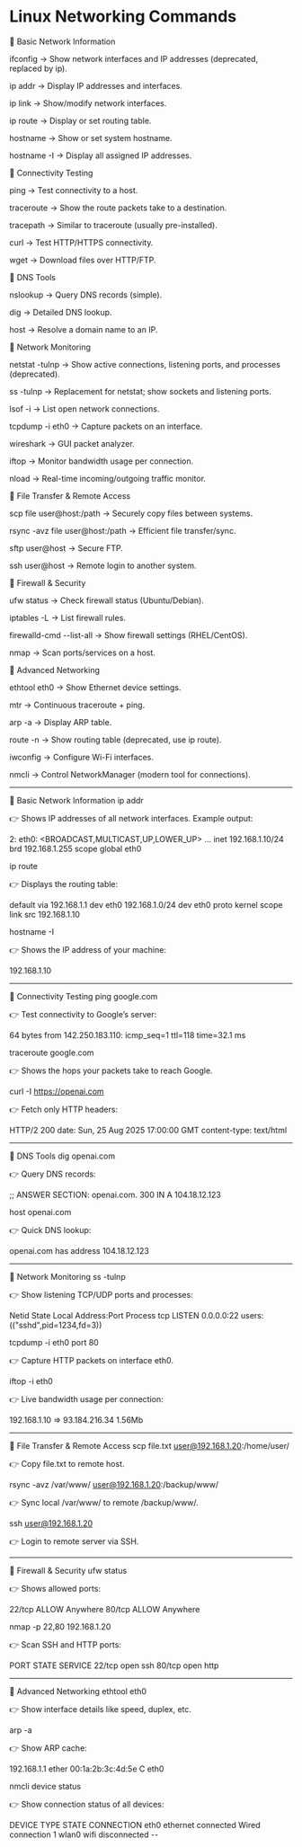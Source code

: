 # Linux Networking Commands
🔹 Basic Network Information

ifconfig → Show network interfaces and IP addresses (deprecated, replaced by ip).

ip addr → Display IP addresses and interfaces.

ip link → Show/modify network interfaces.

ip route → Display or set routing table.

hostname → Show or set system hostname.

hostname -I → Display all assigned IP addresses.

🔹 Connectivity Testing

ping <host> → Test connectivity to a host.

traceroute <host> → Show the route packets take to a destination.

tracepath <host> → Similar to traceroute (usually pre-installed).

curl <url> → Test HTTP/HTTPS connectivity.

wget <url> → Download files over HTTP/FTP.

🔹 DNS Tools

nslookup <domain> → Query DNS records (simple).

dig <domain> → Detailed DNS lookup.

host <domain> → Resolve a domain name to an IP.

🔹 Network Monitoring

netstat -tulnp → Show active connections, listening ports, and processes (deprecated).

ss -tulnp → Replacement for netstat; show sockets and listening ports.

lsof -i → List open network connections.

tcpdump -i eth0 → Capture packets on an interface.

wireshark → GUI packet analyzer.

iftop → Monitor bandwidth usage per connection.

nload → Real-time incoming/outgoing traffic monitor.

🔹 File Transfer & Remote Access

scp file user@host:/path → Securely copy files between systems.

rsync -avz file user@host:/path → Efficient file transfer/sync.

sftp user@host → Secure FTP.

ssh user@host → Remote login to another system.

🔹 Firewall & Security

ufw status → Check firewall status (Ubuntu/Debian).

iptables -L → List firewall rules.

firewalld-cmd --list-all → Show firewall settings (RHEL/CentOS).

nmap <host> → Scan ports/services on a host.


🔹 Advanced Networking

ethtool eth0 → Show Ethernet device settings.

mtr <host> → Continuous traceroute + ping.

arp -a → Display ARP table.

route -n → Show routing table (deprecated, use ip route).

iwconfig → Configure Wi-Fi interfaces.

nmcli → Control NetworkManager (modern tool for connections).

------------------------------------------------------------------------------------------------------

🔹 Basic Network Information
ip addr


👉 Shows IP addresses of all network interfaces. Example output:

2: eth0: <BROADCAST,MULTICAST,UP,LOWER_UP> ...
    inet 192.168.1.10/24 brd 192.168.1.255 scope global eth0

ip route


👉 Displays the routing table:

default via 192.168.1.1 dev eth0
192.168.1.0/24 dev eth0 proto kernel scope link src 192.168.1.10

hostname -I


👉 Shows the IP address of your machine:

192.168.1.10


----

🔹 Connectivity Testing
ping google.com


👉 Test connectivity to Google’s server:

64 bytes from 142.250.183.110: icmp_seq=1 ttl=118 time=32.1 ms

traceroute google.com


👉 Shows the hops your packets take to reach Google.

curl -I https://openai.com


👉 Fetch only HTTP headers:

HTTP/2 200
date: Sun, 25 Aug 2025 17:00:00 GMT
content-type: text/html

-----

🔹 DNS Tools
dig openai.com


👉 Query DNS records:

;; ANSWER SECTION:
openai.com.    300 IN A 104.18.12.123

host openai.com


👉 Quick DNS lookup:

openai.com has address 104.18.12.123

---------------

🔹 Network Monitoring
ss -tulnp


👉 Show listening TCP/UDP ports and processes:

Netid State  Local Address:Port   Process
tcp   LISTEN 0.0.0.0:22           users:(("sshd",pid=1234,fd=3))

tcpdump -i eth0 port 80


👉 Capture HTTP packets on interface eth0.

iftop -i eth0


👉 Live bandwidth usage per connection:

192.168.1.10 => 93.184.216.34  1.56Mb

--------------------

🔹 File Transfer & Remote Access
scp file.txt user@192.168.1.20:/home/user/


👉 Copy file.txt to remote host.

rsync -avz /var/www/ user@192.168.1.20:/backup/www/


👉 Sync local /var/www/ to remote /backup/www/.

ssh user@192.168.1.20


👉 Login to remote server via SSH.

-------------

🔹 Firewall & Security
ufw status


👉 Shows allowed ports:

22/tcp ALLOW Anywhere
80/tcp ALLOW Anywhere

nmap -p 22,80 192.168.1.20


👉 Scan SSH and HTTP ports:

PORT   STATE SERVICE
22/tcp open  ssh
80/tcp open  http

----------

🔹 Advanced Networking
ethtool eth0

👉 Show interface details like speed, duplex, etc.

arp -a


👉 Show ARP cache:

192.168.1.1   ether 00:1a:2b:3c:4d:5e   C eth0

nmcli device status


👉 Show connection status of all devices:

DEVICE  TYPE      STATE      CONNECTION
eth0    ethernet  connected  Wired connection 1
wlan0   wifi      disconnected  --
